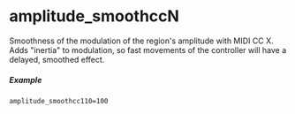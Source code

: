 ---
---
# amplitude_smoothccN

Smoothness of the modulation of the region's amplitude with MIDI CC X.
Adds "inertia" to modulation, so fast movements of the controller will have
a delayed, smoothed effect.

##### Example

```
amplitude_smoothcc110=100
```
